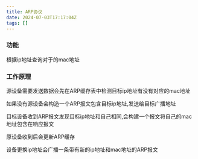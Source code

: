 ```yaml
---
title: ARP协议
date: 2024-07-03T17:17:04Z
tags: []
---
```


### 功能

根据ip地址查询对于的mac地址

### 工作原理

源设备需要发送数据会先在ARP缓存表中检测目标ip地址有没有对应的mac地址

如果没有源设备会构造一个ARP报文包含目标ip地址,发送给目标广播地址

目标设备收到ARP报文发现目标ip地址和自己相同,会构建一个报文将自己的mac地址包含在响应报文

原设备收到后会更新ARP缓存

设备更换ip地址会广播一条带有新的ip地址和mac地址的ARP报文
